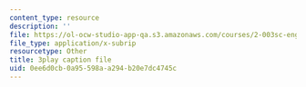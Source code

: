 ```yaml
---
content_type: resource
description: ''
file: https://ol-ocw-studio-app-qa.s3.amazonaws.com/courses/2-003sc-engineering-dynamics-fall-2011/0ee6d0cb0a95598aa294b20e7dc4745c_fK9AGvLf3yw.vtt
file_type: application/x-subrip
resourcetype: Other
title: 3play caption file
uid: 0ee6d0cb-0a95-598a-a294-b20e7dc4745c
---
```

